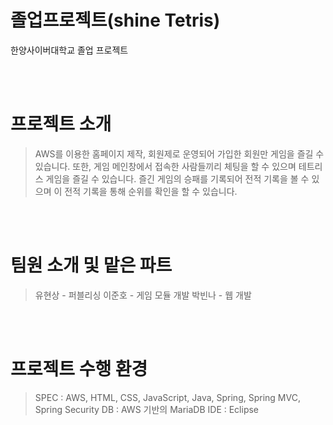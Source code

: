 # 졸업프로젝트(shine Tetris)
한양사이버대학교 졸업 프로젝트

<br><br>

# 프로젝트 소개
> AWS를 이용한 홈페이지 제작, 회원제로 운영되어 가입한 회원만 게임을 즐길 수 있습니다.
> 또한, 게임 메인창에서 접속한 사람들끼리 체팅을 할 수 있으며 테트리스 게임을 즐길 수 있습니다.
> 즐긴 게임의 승패를 기록되어 전적 기록을 볼 수 있으며 이 전적 기록을 통해 순위를 확인을 할 수 있습니다.

<br><br>

# 팀원 소개 및 맡은 파트
> 유현상 - 퍼블리싱
> 이준호 - 게임 모듈 개발
> 박빈나 - 웹 개발

<br><br>

# 프로젝트 수행 환경
> SPEC : AWS, HTML, CSS, JavaScript, Java, Spring, Spring MVC, Spring Security
> DB : AWS 기반의 MariaDB
> IDE : Eclipse
